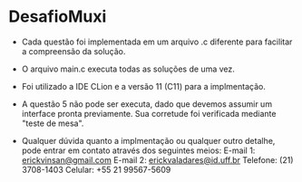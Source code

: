 # DesafioMuxi

- Cada questão foi implementada em um arquivo .c diferente para facilitar a compreensão da solução.
- O arquivo main.c executa todas as soluções de uma vez.
- Foi utilizado a IDE CLion e a versão 11 (C11) para a implmentação.
- A questão 5 não pode ser executa, dado que devemos assumir um interface pronta previamente. Sua corretude foi verificada mediante "teste de mesa".

- Qualquer dúvida quanto a implmentação ou qualquer outro detalhe, pode entrar em contato através dos seguintes meios:
  E-mail 1: erickvinsan@gmail.com
  E-mail 2: erickvaladares@id.uff.br
  Telefone: (21) 3708-1403
  Celular: +55 21 99567-5609
